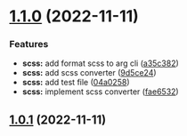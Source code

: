# [1.1.0](https://github.com/isfawwaz/twcc/compare/v1.0.1...v1.1.0) (2022-11-11)

### Features

- **scss:** add format scss to arg cli ([a35c382](https://github.com/isfawwaz/twcc/commit/a35c38285fabcc562f8c33a240e39e7ae7e05b49))
- **scss:** add scss converter ([9d5ce24](https://github.com/isfawwaz/twcc/commit/9d5ce244883efb6b7ea07e7893595df0273cc01c))
- **scss:** add test file ([04a0258](https://github.com/isfawwaz/twcc/commit/04a0258d2dbd71eaad4fd4a53c04fa69277aaefc))
- **scss:** implement scss converter ([fae6532](https://github.com/isfawwaz/twcc/commit/fae6532198229b3ed79e38abd85bb41c8400bf3f))

## [1.0.1](https://github.com/isfawwaz/twcc/compare/v1.0.0...v1.0.1) (2022-11-11)
